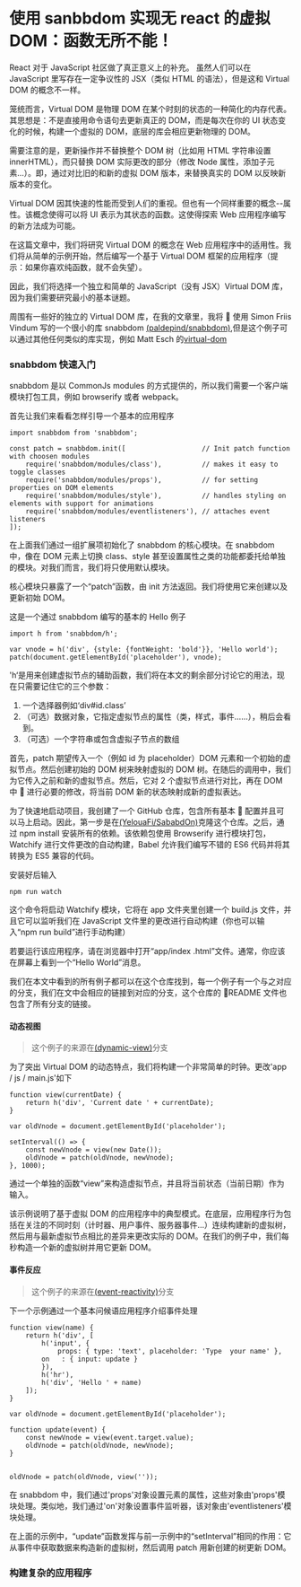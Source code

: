 # 使用 sanbbdom 实现无 react 的虚拟 DOM：函数无所不能！

React 对于 JavaScript 社区做了真正意义上的补充。 虽然人们可以在 JavaScript 里写存在一定争议性的 JSX（类似 HTML 的语法），但是这和 Virtual DOM 的概念不一样。

笼统而言，Virtual DOM 是物理 DOM 在某个时刻的状态的一种简化的内存代表。其思想是：不是直接用命令语句去更新真正的 DOM，而是每次在你的 UI 状态变化的时候，构建一个虚拟的 DOM，底层的库会相应更新物理的 DOM。

需要注意的是，更新操作并不替换整个 DOM 树（比如用 HTML 字符串设置 innerHTML），而只替换 DOM 实际更改的部分（修改 Node 属性，添加子元素…）。即，通过对比旧的和新的虚拟 DOM 版本，来替换真实的 DOM 以反映新版本的变化。

Virtual DOM 因其快速的性能而受到人们的重视。但也有一个同样重要的概念--属性。该概念使得可以将 UI 表示为其状态的函数。这使得探索 Web 应用程序编写的新方法成为可能。

在这篇文章中，我们将研究 Virtual DOM 的概念在 Web 应用程序中的适用性。我们将从简单的示例开始，然后编写一个基于 Virtual DOM 框架的应用程序（提示：如果你喜欢纯函数，就不会失望）。

因此，我们将选择一个独立和简单的 JavaScript（没有 JSX）Virtual DOM 库，因为我们需要研究最小的基本谜题。

周围有一些好的独立的 Virtual DOM 库，在我的文章里，我将  使用 Simon Friis Vindum 写的一个很小的库 snabbdom [(paldepind/snabbdom)](https://github.com/snabbdom/snabbdom),但是这个例子可以通过其他任何类似的库实现，例如 Matt Esch 的[virtual-dom](https://github.com/Matt-Esch/virtual-dom)

### snabbdom 快速入门

snabbdom 是以 CommonJs modules 的方式提供的，所以我们需要一个客户端模块打包工具，例如 browserify 或者 webpack。

首先让我们来看看怎样引导一个基本的应用程序

    import snabbdom from 'snabbdom';

    const patch = snabbdom.init([                   // Init patch function with choosen modules
        require('snabbdom/modules/class'),          // makes it easy to toggle classes
        require('snabbdom/modules/props'),          // for setting properties on DOM elements
        require('snabbdom/modules/style'),          // handles styling on elements with support for animations
        require('snabbdom/modules/eventlisteners'), // attaches event listeners
    ]);

在上面我们通过一组扩展项初始化了 snabbdom 的核心模块。在 snabbdom 中，像在 DOM 元素上切换 class、style 甚至设置属性之类的功能都委托给单独的模块。对我们而言，我们将只使用默认模块。

核心模块只暴露了一个“patch”函数，由 init 方法返回。我们将使用它来创建以及更新初始 DOM。

这是一个通过 snabbdom 编写的基本的 Hello 例子

    import h from 'snabbdom/h';

    var vnode = h('div', {style: {fontWeight: 'bold'}}, 'Hello world');
    patch(document.getElementById('placeholder'), vnode);

'h‘是用来创建虚拟节点的辅助函数，我们将在本文的剩余部分讨论它的用法，现在只需要记住它的三个参数：

1. 一个选择器例如‘div#id.class’
2. （可选）数据对象，它指定虚拟节点的属性（类，样式，事件......），稍后会看到。
3. （可选）一个字符串或包含虚拟子节点的数组

首先，patch 期望传入一个（例如 id 为 placeholder）DOM 元素和一个初始的虚拟节点。然后创建初始的 DOM 树来映射虚拟的 DOM 树。在随后的调用中，我们为它传入之前和新的虚拟节点。然后，它对 2 个虚拟节点进行对比，再在 DOM 中  进行必要的修改，将当前 DOM 新的状态映射成新的虚拟表达。

为了快速地启动项目，我创建了一个 GitHub 仓库，包含所有基本  配置并且可以马上启动。因此，第一步是在[(YelouaFi/SababdOn)](https://github.com/yelouafi/snabbdom-starter)克隆这个仓库。之后，通过 npm install 安装所有的依赖。该依赖包使用 Browserify 进行模块打包，Watchify 进行文件更改的自动构建，Babel 允许我们编写不错的 ES6 代码并将其转换为 ES5 兼容的代码。

安装好后输入

    npm run watch

这个命令将启动 Watchify 模块，它将在 app 文件夹里创建一个 build.js 文件，并且它可以监听我们在 JavaScript 文件里的更改进行自动构建（你也可以输入“npm run build”进行手动构建）

若要运行该应用程序，请在浏览器中打开“app/index .html”文件。通常，你应该在屏幕上看到一个“Hello World”消息。

我们在本文中看到的所有例子都可以在这个仓库找到，每一个例子有一个与之对应的分支，我们在文中会相应的链接到对应的分支，这个仓库的 README 文件也包含了所有分支的链接。

#### 动态视图

> 这个例子的来源在[(dynamic-view)](https://github.com/yelouafi/snabbdom-starter/tree/dynamic-view)分支

为了突出 Virtual DOM 的动态特点，我们将构建一个非常简单的时钟。更改'app / js / main.js'如下

    function view(currentDate) {
        return h('div', 'Current date ' + currentDate);
    }

    var oldVnode = document.getElementById('placeholder');

    setInterval(() => {
        const newVnode = view(new Date());
        oldVnode = patch(oldVnode, newVnode);
    }, 1000);

通过一个单独的函数“view”来构造虚拟节点，并且将当前状态（当前日期）作为输入。

该示例说明了基于虚拟 DOM 的应用程序中的典型模式。在底层，应用程序行为包括在关注的不同时刻（计时器、用户事件、服务器事件…）连续构建新的虚拟树，然后用与最新虚拟节点相比的差异来更改实际的 DOM。在我们的例子中，我们每秒构造一个新的虚拟树并用它更新 DOM。

#### 事件反应

> 这个例子的来源在[(event-reactivity)](https://github.com/yelouafi/snabbdom-starter/tree/event-reactivity)分支

下一个示例通过一个基本问候语应用程序介绍事件处理

    function view(name) {
        return h('div', [
            h('input', {
                props: { type: 'text', placeholder: 'Type  your name' },
            on   : { input: update }
            }),
            h('hr'),
            h('div', 'Hello ' + name)
        ]);
    }

    var oldVnode = document.getElementById('placeholder');

    function update(event) {
        const newVnode = view(event.target.value);
        oldVnode = patch(oldVnode, newVnode);
    }


    oldVnode = patch(oldVnode, view(''));

在 snabbdom 中，我们通过'props'对象设置元素的属性，这些对象由'props'模块处理。类似地，我们通过'on'对象设置事件监听器，该对象由'eventlisteners'模块处理。

在上面的示例中，“update”函数发挥与前一示例中的“setInterval”相同的作用：它从事件中获取数据来构造新的虚拟树，然后调用 patch 用新创建的树更新 DOM。

### 构建复杂的应用程序
